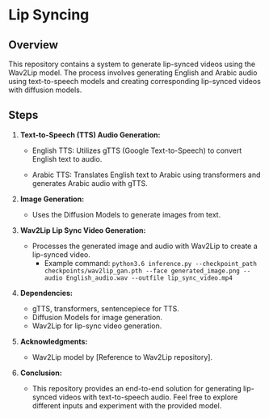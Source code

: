 # Lip Syncing

## Overview

This repository contains a system to generate lip-synced videos using the Wav2Lip model. The process involves generating English and Arabic audio using text-to-speech models and creating corresponding lip-synced videos with diffusion models.

## Steps

1. **Text-to-Speech (TTS) Audio Generation:**

   - English TTS: Utilizes gTTS (Google Text-to-Speech) to convert English text to audio.

   - Arabic TTS: Translates English text to Arabic using transformers and generates Arabic audio with gTTS.

2. **Image Generation:**

   - Uses the Diffusion Models to generate images from text.
     
3. **Wav2Lip Lip Sync Video Generation:**

   - Processes the generated image and audio with Wav2Lip to create a lip-synced video.
     - Example command: `python3.6 inference.py --checkpoint_path checkpoints/wav2lip_gan.pth --face generated_image.png --audio English_audio.wav --outfile lip_sync_video.mp4`

4. **Dependencies:**

   - gTTS, transformers, sentencepiece for TTS.
   - Diffusion Models for image generation.
   - Wav2Lip for lip-sync video generation.

6. **Acknowledgments:**

   - Wav2Lip model by [Reference to Wav2Lip repository].

7. **Conclusion:**

   - This repository provides an end-to-end solution for generating lip-synced videos with text-to-speech audio. Feel free to explore different inputs and experiment with the provided model.
